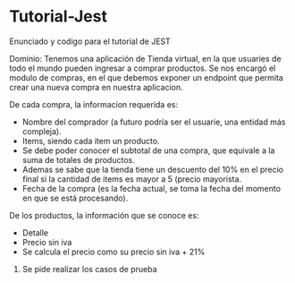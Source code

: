 # Tutorial-Jest
Enunciado y codigo para el tutorial de JEST

Dominio: Tenemos una aplicación de Tienda virtual, en la que usuaries de todo el mundo pueden ingresar a comprar productos. Se nos encargó el modulo de compras, en el que debemos exponer un endpoint que permita crear una nueva compra en nuestra aplicacion.

De cada compra, la informacion requerida es:
* Nombre del comprador (a futuro podría ser el usuarie, una entidad más compleja).
* Items, siendo cada item un producto.
* Se debe poder conocer el subtotal de una compra, que equivale a la suma de totales de productos.
* Ademas se sabe que la tienda tiene un descuento del 10% en el precio final si la cantidad de items es mayor a 5 (precio mayorista.
* Fecha de la compra (es la fecha actual, se toma la fecha del momento en que se está procesando).

De los productos, la información que se conoce es: 
* Detalle
* Precio sin iva
* Se calcula el precio como su precio sin iva + 21%

1. Se pide realizar los casos de prueba
